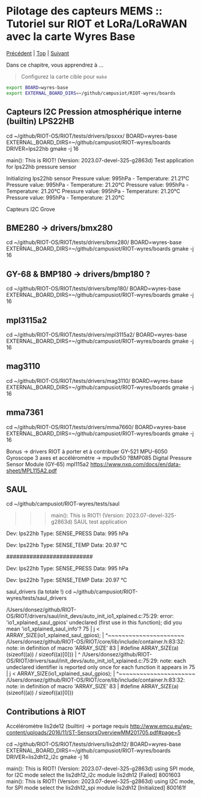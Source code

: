 # Pilotage des capteurs MEMS :: Tutoriel sur RIOT et LoRa/LoRaWAN avec la carte Wyres Base

[Précédent](04.md) | [Top](README.md) |  [Suivant](05.md)

Dans ce chapitre, vous apprendrez à ...

> Configurez la carte cible pour `make`
```bash
export BOARD=wyres-base
export EXTERNAL_BOARD_DIRS=~/github/campusiot/RIOT-wyres/boards
```


## Capteurs I2C Pression atmosphérique interne (builtin) LPS22HB
cd ~/github/RIOT-OS/RIOT/tests/drivers/lpsxxx/
BOARD=wyres-base EXTERNAL_BOARD_DIRS=~/github/campusiot/RIOT-wyres/boards DRIVER=lps22hb gmake -j 16

main(): This is RIOT! (Version: 2023.07-devel-325-g2863d)
Test application for lps22hb pressure sensor

Initializing lps22hb sensor
Pressure value: 995hPa - Temperature: 21.21°C
Pressure value: 995hPa - Temperature: 21.20°C
Pressure value: 995hPa - Temperature: 21.20°C
Pressure value: 995hPa - Temperature: 21.20°C
Pressure value: 995hPa - Temperature: 21.20°C

Capteurs I2C Grove
## BME280 → drivers/bmx280

cd ~/github/RIOT-OS/RIOT/tests/drivers/bmx280/
BOARD=wyres-base EXTERNAL_BOARD_DIRS=~/github/campusiot/RIOT-wyres/boards gmake -j 16
## GY-68 & BMP180 → drivers/bmp180 ?

cd ~/github/RIOT-OS/RIOT/tests/drivers/bmp180/
BOARD=wyres-base EXTERNAL_BOARD_DIRS=~/github/campusiot/RIOT-wyres/boards gmake -j 16

## mpl3115a2
cd ~/github/RIOT-OS/RIOT/tests/drivers/mpl3115a2/
BOARD=wyres-base EXTERNAL_BOARD_DIRS=~/github/campusiot/RIOT-wyres/boards gmake -j 16

## mag3110
cd ~/github/RIOT-OS/RIOT/tests/drivers/mag3110/
BOARD=wyres-base EXTERNAL_BOARD_DIRS=~/github/campusiot/RIOT-wyres/boards gmake -j 16

## mma7361
cd ~/github/RIOT-OS/RIOT/tests/drivers/mma7660/
BOARD=wyres-base EXTERNAL_BOARD_DIRS=~/github/campusiot/RIOT-wyres/boards gmake -j 16

Bonus → drivers RIOT à porter et à contribuer
GY-521 MPU-6050 Gyroscope 3 axes et accéléromètre → mpu9x50 ?BMP085 Digital Pressure Sensor Module (GY-65)
mpl115a2 https://www.nxp.com/docs/en/data-sheet/MPL115A2.pdf 





## SAUL
cd ~/github/campusiot/RIOT-wyres/tests/saul

>>> main(): This is RIOT! (Version: 2023.07-devel-325-g2863d)
SAUL test application

Dev: lps22hb    Type: SENSE_PRESS
Data:            	995 hPa

Dev: lps22hb    Type: SENSE_TEMP
Data:          	20.97 °C

##########################

Dev: lps22hb    Type: SENSE_PRESS
Data:            	995 hPa

Dev: lps22hb    Type: SENSE_TEMP
Data:          	20.97 °C


saul_drivers (la totale !)
cd ~/github/campusiot/RIOT-wyres/tests/saul_drivers

/Users/donsez/github/RIOT-OS/RIOT/drivers/saul/init_devs/auto_init_io1_xplained.c:75:29: error: 'io1_xplained_saul_gpios' undeclared (first use in this function); did you mean 'io1_xplained_saul_info'?
   75 |          	j < ARRAY_SIZE(io1_xplained_saul_gpios);
  	|                         	^~~~~~~~~~~~~~~~~~~~~~~
/Users/donsez/github/RIOT-OS/RIOT/core/lib/include/container.h:83:32: note: in definition of macro 'ARRAY_SIZE'
   83 | #define ARRAY_SIZE(a) (sizeof((a)) / sizeof((a)[0]))
  	|                            	^
/Users/donsez/github/RIOT-OS/RIOT/drivers/saul/init_devs/auto_init_io1_xplained.c:75:29: note: each undeclared identifier is reported only once for each function it appears in
   75 |          	j < ARRAY_SIZE(io1_xplained_saul_gpios);
  	|                         	^~~~~~~~~~~~~~~~~~~~~~~
/Users/donsez/github/RIOT-OS/RIOT/core/lib/include/container.h:83:32: note: in definition of macro 'ARRAY_SIZE'
   83 | #define ARRAY_SIZE(a) (sizeof((a)) / sizeof((a)[0]))




## Contributions à RIOT



Accéléromètre lis2de12 (builtin) → portage requis
http://www.emcu.eu/wp-content/uploads/2016/11/ST-SensorsOverviewMM201705.pdf#page=5 

cd ~/github/RIOT-OS/RIOT/tests/drivers/lis2dh12/
BOARD=wyres-base EXTERNAL_BOARD_DIRS=~/github/campusiot/RIOT-wyres/boards DRIVER=lis2dh12_i2c gmake -j 16

main(): This is RIOT! (Version: 2023.07-devel-325-g2863d)
using SPI mode, for I2C mode select the lis2dh12_i2c module
lis2dh12 [Failed]
8001603
main(): This is RIOT! (Version: 2023.07-devel-325-g2863d)
using I2C mode, for SPI mode select the lis2dh12_spi module
lis2dh12 [Initialized]
800161f

